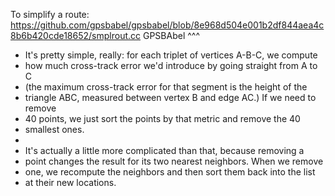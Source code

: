 To simplify a route: https://github.com/gpsbabel/gpsbabel/blob/8e968d504e001b2df844aea4c8b6b420cde18652/smplrout.cc
GPSBAbel ^^^

* It's pretty simple, really: for each triplet of vertices A-B-C, we compute
 * how much cross-track error we'd introduce by going straight from A to C
 * (the maximum cross-track error for that segment is the height of the
 * triangle ABC, measured between vertex B and edge AC.)  If we need to remove
 * 40 points, we just sort the points by that metric and remove the 40
 * smallest ones.
 *
 * It's actually a little more complicated than that, because removing a
 * point changes the result for its two nearest neighbors.  When we remove
 * one, we recompute the neighbors and then sort them back into the list
 * at their new locations.




 